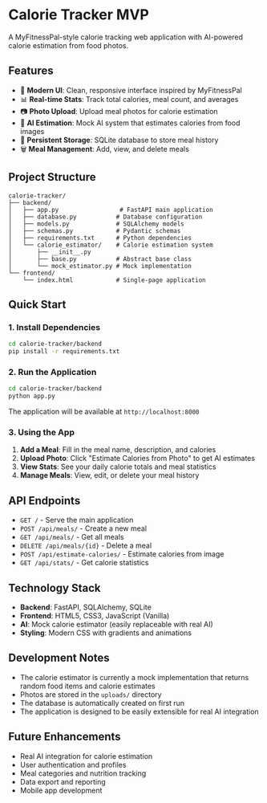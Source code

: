 # Calorie Tracker MVP

A MyFitnessPal-style calorie tracking web application with AI-powered calorie estimation from food photos.

## Features

- 📱 **Modern UI**: Clean, responsive interface inspired by MyFitnessPal
- 📊 **Real-time Stats**: Track total calories, meal count, and averages
- 📷 **Photo Upload**: Upload meal photos for calorie estimation
- 🤖 **AI Estimation**: Mock AI system that estimates calories from food images
- 💾 **Persistent Storage**: SQLite database to store meal history
- 🗑️ **Meal Management**: Add, view, and delete meals

## Project Structure

```
calorie-tracker/
├── backend/
│   ├── app.py                 # FastAPI main application
│   ├── database.py           # Database configuration
│   ├── models.py             # SQLAlchemy models
│   ├── schemas.py            # Pydantic schemas
│   ├── requirements.txt      # Python dependencies
│   └── calorie_estimator/    # Calorie estimation system
│       ├── __init__.py
│       ├── base.py           # Abstract base class
│       └── mock_estimator.py # Mock implementation
└── frontend/
    └── index.html            # Single-page application
```

## Quick Start

### 1. Install Dependencies

```bash
cd calorie-tracker/backend
pip install -r requirements.txt
```

### 2. Run the Application

```bash
cd calorie-tracker/backend
python app.py
```

The application will be available at `http://localhost:8000`

### 3. Using the App

1. **Add a Meal**: Fill in the meal name, description, and calories
2. **Upload Photo**: Click "Estimate Calories from Photo" to get AI estimates
3. **View Stats**: See your daily calorie totals and meal statistics
4. **Manage Meals**: View, edit, or delete your meal history

## API Endpoints

- `GET /` - Serve the main application
- `POST /api/meals/` - Create a new meal
- `GET /api/meals/` - Get all meals
- `DELETE /api/meals/{id}` - Delete a meal
- `POST /api/estimate-calories/` - Estimate calories from image
- `GET /api/stats/` - Get calorie statistics

## Technology Stack

- **Backend**: FastAPI, SQLAlchemy, SQLite
- **Frontend**: HTML5, CSS3, JavaScript (Vanilla)
- **AI**: Mock calorie estimator (easily replaceable with real AI)
- **Styling**: Modern CSS with gradients and animations

## Development Notes

- The calorie estimator is currently a mock implementation that returns random food items and calorie estimates
- Photos are stored in the `uploads/` directory
- The database is automatically created on first run
- The application is designed to be easily extensible for real AI integration

## Future Enhancements

- Real AI integration for calorie estimation
- User authentication and profiles
- Meal categories and nutrition tracking
- Data export and reporting
- Mobile app development
